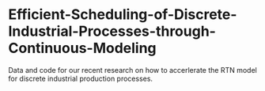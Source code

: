 # Efficient-Scheduling-of-Discrete-Industrial-Processes-through-Continuous-Modeling
Data and code for our recent research on how to accerlerate the RTN model for discrete industrial production processes.
